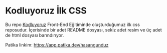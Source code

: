 # Kodluyoruz İlk CSS
Bu repo [Kodluyoruz](https://www.kodluyoruz.org) Front-End Eğitiminde oluşturduğumuz ilk css reposudur. İçerisinde bir adet README dosyası, sekiz adet resim ve üç adet de html dosyası barındırıyor.

Patika linkim: https://app.patika.dev/hasangunduz
